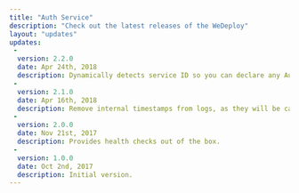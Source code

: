 ```yaml
---
title: "Auth Service"
description: "Check out the latest releases of the WeDeploy"
layout: "updates"
updates:
 -
  version: 2.2.0
  date: Apr 24th, 2018
  description: Dynamically detects service ID so you can declare any Auth ID.
 -
  version: 2.1.0
  date: Apr 16th, 2018
  description: Remove internal timestamps from logs, as they will be calculated by the platform.
 -
  version: 2.0.0
  date: Nov 21st, 2017
  description: Provides health checks out of the box.
 -
  version: 1.0.0
  date: Oct 2nd, 2017
  description: Initial version.
---
```

